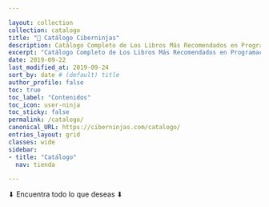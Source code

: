 ```yaml
---

layout: collection
collection: catalogo
title: "🛒 Catálogo Ciberninjas"
description: Catálogo Completo de Los Libros Más Recomendados en Programación y Tecnología
excerpt: "Catálogo Completo de Los Libros Más Recomendados en Programación y Tecnología"
date: 2019-09-22
last_modified_at: 2019-09-24
sort_by: date # (default) title
author_profile: false
toc: true
toc_label: "Contenidos"
toc_icon: user-ninja
toc_sticky: false
permalink: /catalogo/
canonical_URL: https://ciberninjas.com/catalogo/
entries_layout: grid
classes: wide
sidebar:
- title: "Catálogo"
  nav: tienda

---
```


⬇ Encuentra todo lo que deseas ⬇